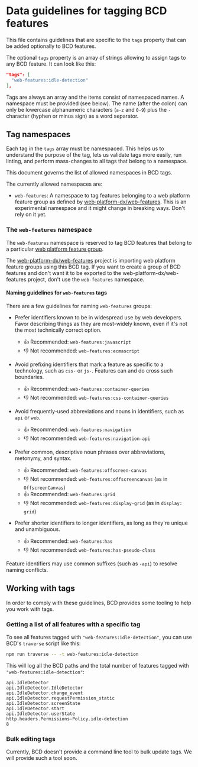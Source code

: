 # Data guidelines for tagging BCD features

This file contains guidelines that are specific to the `tags` property that can be added optionally to BCD features.

The optional `tags` property is an array of strings allowing to assign tags to any BCD feature. It can look like this:

```json
"tags": [
  "web-features:idle-detection"
],
```

Tags are always an array and the items consist of namespaced names. A namespace must be provided (see below). The name (after the colon) can only be lowercase alphanumeric characters (`a-z` and `0-9`) plus the `-` character (hyphen or minus sign) as a word separator.

## Tag namespaces

Each tag in the `tags` array must be namespaced. This helps us to understand the purpose of the tag, lets us validate tags more easily, run linting, and perform mass-changes to all tags that belong to a namespace.

This document governs the list of allowed namespaces in BCD tags.

The currently allowed namespaces are:

- `web-features`: A namespace to tag features belonging to a web platform feature group as defined by [web-platform-dx/web-features](https://github.com/web-platform-dx/web-features/blob/main/features/README.md). This is an experimental namespace and it might change in breaking ways. Don't rely on it yet.

### The `web-features` namespace

The `web-features` namespace is reserved to tag BCD features that belong to a particular [web platform feature group](https://github.com/web-platform-dx/web-features/blob/main/features/README.md).

The [web-platform-dx/web-features](https://github.com/web-platform-dx/web-features) project is importing web platform feature groups using this BCD tag. If you want to create a group of BCD features and don't want it to be exported to the web-platform-dx/web-features project, don't use the `web-features` namespace.

#### Naming guidelines for `web-features` tags

There are a few guidelines for naming `web-features` groups:

- Prefer identifiers known to be in widespread use by web developers.
  Favor describing things as they are most-widely known, even if it's not the most technically correct option.
  - 👍 Recommended: `web-features:javascript`
  - 👎 Not recommended: `web-features:ecmascript`

- Avoid prefixing identifiers that mark a feature as specific to a technology, such as `css-` or `js-`.
  Features can and do cross such boundaries.
  - 👍 Recommended: `web-features:container-queries`
  - 👎 Not recommended: `web-features:css-container-queries`

- Avoid frequently-used abbreviations and nouns in identifiers, such as `api` or `web`.
  - 👍 Recommended: `web-features:navigation`
  - 👎 Not recommended: `web-features:navigation-api`

- Prefer common, descriptive noun phrases over abbreviations, metonymy, and syntax.
  - 👍 Recommended: `web-features:offscreen-canvas`
  - 👎 Not recommended: `web-features:offscreencanvas` (as in `OffscreenCanvas`)
  - 👍 Recommended: `web-features:grid`
  - 👎 Not recommended: `web-features:display-grid` (as in `display: grid`)

- Prefer shorter identifiers to longer identifiers, as long as they're unique and unambiguous.
  - 👍 Recommended: `web-features:has`
  - 👎 Not recommended: `web-features:has-pseudo-class`

Feature identifiers may use common suffixes (such as `-api`) to resolve naming conflicts.

## Working with tags

In order to comply with these guidelines, BCD provides some tooling to help you work with tags.

### Getting a list of all features with a specific tag

To see all features tagged with `"web-features:idle-detection"`, you can use BCD's `traverse` script like this:

```bash
npm run traverse -- -t web-features:idle-detection
```

This will log all the BCD paths and the total number of features tagged with `"web-features:idle-detection"`:

```
api.IdleDetector
api.IdleDetector.IdleDetector
api.IdleDetector.change_event
api.IdleDetector.requestPermission_static
api.IdleDetector.screenState
api.IdleDetector.start
api.IdleDetector.userState
http.headers.Permissions-Policy.idle-detection
8
```

### Bulk editing tags

Currently, BCD doesn't provide a command line tool to bulk update tags. We will provide such a tool soon.
